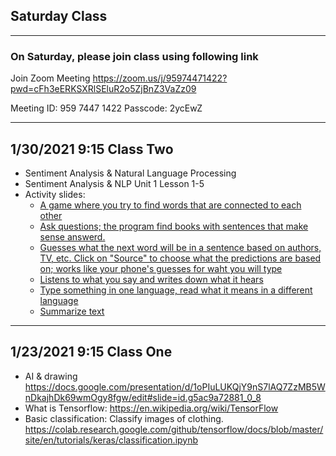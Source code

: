 
## Saturday Class 
---

### On Saturday, please join class using following link

Join Zoom Meeting
https://zoom.us/j/95974471422?pwd=cFh3eERKSXRlSEluR2o5ZjBnZ3VaZz09

Meeting ID: 959 7447 1422
Passcode: 2ycEwZ

<!-- ---
## Join Wechat group
![image](https://user-images.githubusercontent.com/24532787/92997150-b8461200-f4d6-11ea-84cf-ab2c029c06cf.png)
-->

---
## 1/30/2021 9:15 Class Two
* Sentiment Analysis & Natural Language Processing
* Sentiment Analysis & NLP Unit 1 Lesson 1-5
* Activity slides: 
    - [A game where you try to find words that are connected to each other](https://research.google.com/semantris/)  
    - [Ask questions; the program find books with sentences that make sense answerd.](https://experiments.withgoogle.com/talk-to-books)  
    - [Guesses what the next word will be in a sentence based on authors, TV, etc. Click on "Source" to choose what the predictions are based on; works like your phone's guesses for waht you will type](https://botnik.org/apps/writer/?source=940aee28df1a09a0684969f6d97c4e20) 
    - [Listens to what you say and writes down what it hears](https://www.google.com/intl/en/chrome/demos/speech.html)  
    - [Type something in one language, read what it means in a different language](https://translate.google.com/)  
    - [Summarize text ](https://resoomer.com/en/)  


---
## 1/23/2021 9:15 Class One
* AI & drawing https://docs.google.com/presentation/d/1oPIuLUKQjY9nS7lAQ7ZzMB5WnDkajhDk69wmOgy8fgw/edit#slide=id.g5ac9a72881_0_8
* What is Tensorflow: https://en.wikipedia.org/wiki/TensorFlow
* Basic classification: Classify images of clothing.  https://colab.research.google.com/github/tensorflow/docs/blob/master/site/en/tutorials/keras/classification.ipynb



